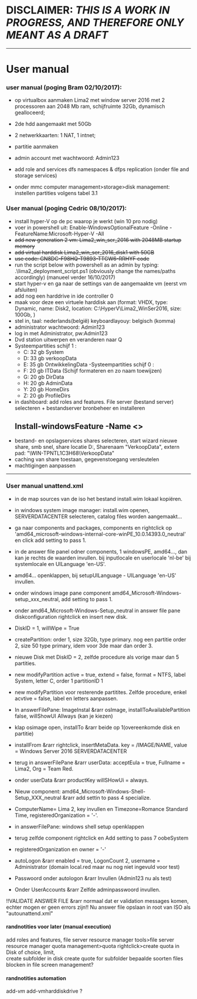 # DISCLAIMER: _THIS IS A WORK IN PROGRESS, AND THEREFORE ONLY MEANT AS A DRAFT_

***


# User manual

### user manual (poging Bram 02/10/2017):

- op virtualbox aanmaken Lima2 met window server 2016 met 2 processoren aan 2048 Mb ram, schijfruimte 32Gb, dynamisch gealloceerd;
- 2de hdd aangemaakt met 50Gb
- 2 netwerkkaarten: 1 NAT, 1 intnet;

- partitie aanmaken

- admin account met wachtwoord: Admin123

- add role and services dfs namespaces & dfps replication (onder file and storage services)
- onder mmc computer management>storage>disk management: instellen partities volgens tabel 3.1

### User manual (poging Cedric 08/10/2017):

- install hyper-V op de pc waarop je werkt (win 10 pro nodig)
- voer in powershell uit: Enable-WindowsOptionalFeature -Online -FeatureName:Microsoft-Hyper-V -All
- ~~add new generation 2 vm: Lima2_win_ser_2016 with 2048MB startup memory~~
- ~~add virtual harddisk Lima2_win_ser_2016_disk1 with 50GB~~
- ~~use code: GN8DC-F98HQ-T9893-TTGW6-RRHYF code~~
- run the script below with powershell as an admin by typing: .\lima2_deployment_script.ps1 (obviously change the names/paths accordingly)
(manueel verder 16/10/2017)
- start hyper-v en ga naar de settings van de aangemaakte vm (eerst vm afsluiten)
- add nog een harddrive in ide controller 0
- maak voor deze een virtuele harddisk aan (format: VHDX, type: Dynamic, name: Disk2, location: C:\HyperV\Lima2_WinSer2016\, size: 100Gb, )  
- stel in, taal: nederlands(belgiê) keyboardlayouy: belgisch (komma)
- administrator wachtwoord: Admin123
- log in met Administrator, pw:Admin123 
- Dvd station uitwerpen en veranderen naar Q
- Systeempartities schijf 1 : 
	- C: 32 gb System 
	- D: 33 gb verkoopData
	- E: 35 gb OntwikkelingData
-Systeempartities schijf 0 : 
	- F: 20 gb ITData  (Schijf formateren en zo naam toewijzen)
	- G: 20 gb DirData 
	- H: 20 gb AdminData
	- Y: 20 gb HomeDirs
	- Z: 20 gb ProfileDirs
- in dashboard: add roles and features. File server (bestand server) selecteren + bestandserver bronbeheer en installeren
  ## Install-windowsFeature -Name <>
- bestand- en opslagservices shares selecteren, start wizard nieuwe share, smb snel, share locatie D:, Sharenaam "VerkoopData", extern pad: "\\WIN-TPNTL1C3H68\VerkoopData"
- caching van share toestaan, gegevenstoegang versleutelen 
- machtigingen aanpassen
       
***

### User manual unattend.xml

- in de map sources van de iso het bestand install.wim lokaal kopiëren.
- in windows system image manager: install.wim openen, SERVERDATACENTER selecteren, catalog files worden aangemaakt...
- ga naar components and packages, components en rightclick op 'amd64_microsoft-windows-internal-core-winPE_10.0.14393.0_neutral' en click add setting to pass 1.

- in de answer file panel odner components, 1 windowsPE, amd64..., dan kan je rechts de waarden invullen. bij inputlocale en userlocale 'nl-be' bij systemlocale en UILanguage 'en-US'.
- amd64... openklappen, bij setupUILanguage - UILanguage 'en-US' invullen.
- onder windows image pane component amd64_Microsoft-Windows-setup_xxx_neutral, add setting to pass 1.
- onder amd64_Microsoft-Windows-Setup_neutral in answer file pane diskconfiguration rightclick en insert new disk.
- DiskID = 1, willWipe = True
- createPartition: order 1, size 32Gb, type primary. nog een partitie order 2, size 50 type primary, idem voor 3de maar dan order 3.
- nieuwe Disk met DiskID = 2, zelfde procedure als vorige maar dan 5 partities.
- new modifyPartition active = true, extend = false, format = NTFS, label System, letter C, order 1 partitionID 1
- new modifyPartition voor resterende partitites. Zelfde procedure, enkel acvtive = false, label en letters aanpassen.
- In answerFilePane: ImageInstal &rarr osImage, installToAvailablePartition false, willShowUI Allways (kan je kiezen)
- klap osimage open, installTo &rarr beide op 1(overeenkomde disk en partitie)
- installFrom &rarr rightclick, insertMetaData. key = /IMAGE/NAME, value = Windows Server 2016 SERVERDATACENTER
- terug in answerFilePane &rarr userData: acceptEula = true, Fullname = Lima2, Org = Team Red.
- onder userData &rarr productKey willSHowUi = always.

- Nieuw component: amd64_Microsoft-Windows-Shell-Setup_XXX_neutral &rarr add settin to pass 4 specialize.
- ComputerName= Lima 2, key invullen en Timezone=Romance Standard Time, registeredOrganization = '-'.
- in answerFilePane: windows shell setup openklappen
- terug zelfde component rightclick en Add setting to pass 7 oobeSystem
- registeredOrganization en owner = '-'
- autoLogon &rarr enabled = true, LogonCount 2, username = Administrator (domain local.red maar nu nog niet ingevuld voor test)
- Passwoord onder autologon &rarr Invullen (Admin123 nu als test)
- Onder UserAccounts &rarr Zelfde adminpasswoord invullen.

!!VALIDATE ANSWER FILE &rarr normaal dat er validation messages komen, echter mogen er geen errors zijn!! Nu answer file opslaan in root van ISO als "autounattend.xml"



#### randnotities voor later (manual execution) 

add roles and features, file server resource manager
tools>file server resource manager
quota management>quota
rightclick>create quota in Disk of choice, limit,   
create subfolder in disk
create quote for subfolder
bepaalde soorten files blocken in file screen management?

#### randnotities automation
add-*vm*
add-vmharddiskdrive ?
